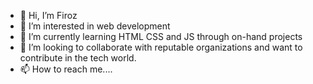 - 👋 Hi, I’m Firoz 
- 👀 I’m interested in web development  
- 🌱 I’m currently learning HTML CSS and JS through on-hand projects  
- 💞️ I’m looking to collaborate with reputable organizations and want to contribute in the tech world. 
- 📫 How to reach me....

<!---
milonwithmusic/milonwithmusic is a ✨ special ✨ repository because its `README.md` (this file) appears on your GitHub profile.
You can click the Preview link to take a look at your changes.
--->

